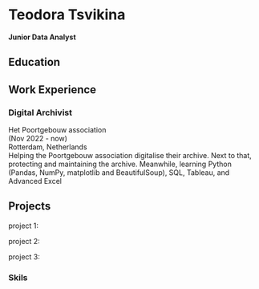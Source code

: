 # Teodora Tsvikina
<b> Junior Data Analyst </b>

## Education

## Work Experience
### Digital Archivist 
Het Poortgebouw association </br>
(Nov 2022 - now) </br>
Rotterdam, Netherlands <br/>
Helping the Poortgebouw association digitalise their archive.
Next to that, protecting and maintaining the archive.
Meanwhile, learning Python (Pandas, NumPy, matplotlib and BeautifulSoup), 
SQL, Tableau, and Advanced Excel

## Projects

project 1:

project 2:

project 3:

### Skils
